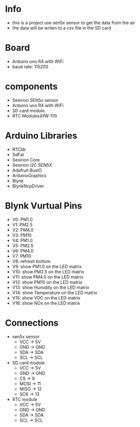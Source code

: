 # Info

- this is a project use sen5x sensor to get the data from the air
- the data will be writen to a csv file in the SD card

# Board

- Arduino uno R4 with WiFi
- baud rate: 115200

# components

- Sesirion SEN5x sensor
- Arduino uno R4 with WiFi
- SD card module
- RTC Modules(HW-111)

# Arduino Libraries

- RTClib
- SdFat
- Sesirion Core
- Sesirion I2C SEN5X
- Adafruit BusIO
- ArduinoGraphics
- Blynk
- BlynkNcpDriver

# Blynk Vurtual Pins

- V0: PM1.0
- V1: PM2.5
- V2: PM4.0
- V3: PM10
- V4: PM1.0
- V5: PM2.5
- V6: PM4.0
- V7: PM10
- V8: refresh bottom
- V9: show PM1.0 on the LED matrix
- V10: show PM2.5 on the LED matrix
- V11: show PM4.0 on the LED matrix
- V12: show PM10 on the LED matrix
- V13: show Humidity on the LED matrix
- V14: show Temperature on the LED matrix
- V15: show VOC on the LED matrix
- V16: show NOx on the LED matrix

# Connections

- sen5x sensor
  - VCC -> 5V
  - GND -> GND
  - SDA -> SDA
  - SCL -> SCL
- SD card module
  - VCC -> 5V
  - GND -> GND
  - CS -> 9
  - MOSI -> 11
  - MISO -> 12
  - SCK -> 13
- RTC module
  - VCC -> 5V
  - GND -> GND
  - SDA -> SDA
  - SCL -> SCL
